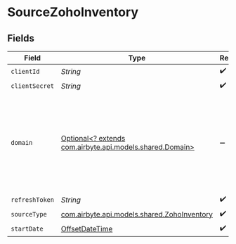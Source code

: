 # SourceZohoInventory


## Fields

| Field                                                                                                           | Type                                                                                                            | Required                                                                                                        | Description                                                                                                     |
| --------------------------------------------------------------------------------------------------------------- | --------------------------------------------------------------------------------------------------------------- | --------------------------------------------------------------------------------------------------------------- | --------------------------------------------------------------------------------------------------------------- |
| `clientId`                                                                                                      | *String*                                                                                                        | :heavy_check_mark:                                                                                              | N/A                                                                                                             |
| `clientSecret`                                                                                                  | *String*                                                                                                        | :heavy_check_mark:                                                                                              | N/A                                                                                                             |
| `domain`                                                                                                        | [Optional<? extends com.airbyte.api.models.shared.Domain>](../../models/shared/Domain.md)                       | :heavy_minus_sign:                                                                                              | The domain suffix for the Zoho Inventory API based on your data center location (e.g., 'com', 'eu', 'in', etc.) |
| `refreshToken`                                                                                                  | *String*                                                                                                        | :heavy_check_mark:                                                                                              | N/A                                                                                                             |
| `sourceType`                                                                                                    | [com.airbyte.api.models.shared.ZohoInventory](../../models/shared/ZohoInventory.md)                             | :heavy_check_mark:                                                                                              | N/A                                                                                                             |
| `startDate`                                                                                                     | [OffsetDateTime](https://docs.oracle.com/javase/8/docs/api/java/time/OffsetDateTime.html)                       | :heavy_check_mark:                                                                                              | N/A                                                                                                             |